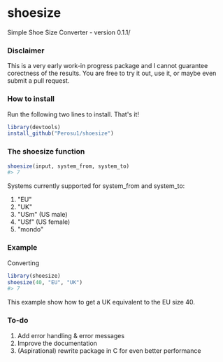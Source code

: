 # shoesize
 Simple Shoe Size Converter - version 0.1.1/
 
### Disclaimer
This is a very early work-in progress package and I cannot guarantee corectness of the results.
You are free to try it out, use it, or maybe even submit a pull request.

### How to install
Run the following two lines to install. That's it!
```R 
library(devtools) 
install_github("Perosu1/shoesize")
```
### The shoesize function
```R
shoesize(input, system_from, system_to)
#> 7
```
Systems currently supported for system_from and system_to:
1. "EU"
1. "UK"
1. "USm" (US male)
1. "USf" (US female)
1. "mondo"

### Example
Converting 
```R
library(shoesize)
shoesize(40, "EU", "UK")
#> 7
```
This example show how to get a UK equivalent to the EU size 40.

### To-do
1. Add error handling & error messages
1. Improve the documentation
1. (Aspirational) rewrite package in C for even better performance
